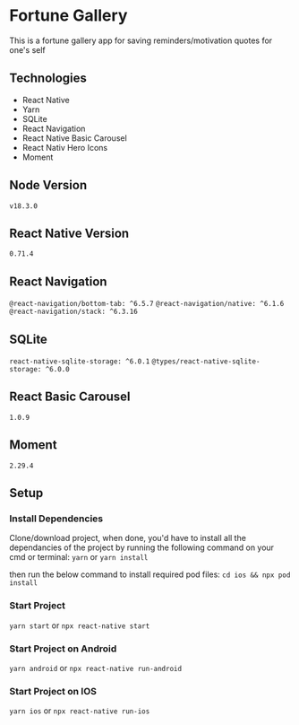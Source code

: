 # Fortune Gallery

This is a fortune gallery app for saving reminders/motivation quotes for one's self

## Technologies

- React Native
- Yarn
- SQLite
- React Navigation
- React Native Basic Carousel
- React Nativ Hero Icons
- Moment

## Node Version

`v18.3.0`

## React Native Version

`0.71.4`

## React Navigation

`@react-navigation/bottom-tab: ^6.5.7`
`@react-navigation/native: ^6.1.6`
`@react-navigation/stack: ^6.3.16`

## SQLite

`react-native-sqlite-storage: ^6.0.1`
`@types/react-native-sqlite-storage: ^6.0.0`

## React Basic Carousel

`1.0.9`

## Moment

`2.29.4`

## Setup

### Install Dependencies

Clone/download project, when done, you'd have to install all the dependancies of the project by running the following command on your cmd or terminal:
`yarn`
or
`yarn install`

then run the below command to install required pod files:
`cd ios && npx pod install`

### Start Project

`yarn start`
or
`npx react-native start`

### Start Project on Android

`yarn android`
or
`npx react-native run-android`

### Start Project on IOS

`yarn ios`
or
`npx react-native run-ios`
